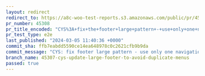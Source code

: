 ```yaml
---
layout: redirect
redirect_to: https://a8c-woo-test-reports.s3.amazonaws.com/public/pr/45308/e2e/index.html
pr_number: 45308
pr_title_encoded: "CYS%3A+fix+the+footer+large+pattern+-+use+only+one+navigation+block"
pr_test_type: e2e
last_published: "2024-03-05 11:40:36 +0000"
commit_sha: ffb7eabdd5590ce14ea648978c0c2621cfb9b9da
commit_message: "CYS: fix footer large pattern - use only one navigation block"
branch_name: 45307-cys-update-large-footer-to-avoid-duplicate-menus
passed: true
---
```

